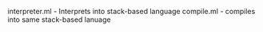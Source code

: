 interpreter.ml - Interprets into stack-based language
compile.ml - compiles into same stack-based lanuage
